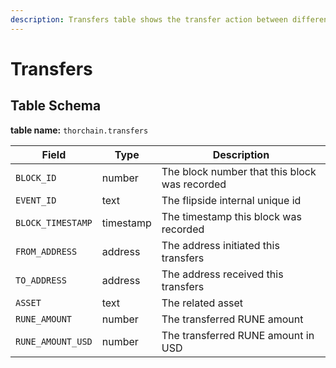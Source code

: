 ```yaml
---
description: Transfers table shows the transfer action between different address
---
```


# Transfers

## Table Schema <a href="#table-schema" id="table-schema"></a>

**table name:** `thorchain.transfers`

| Field             | Type      | Description                                   |
| ----------------- | --------- | --------------------------------------------- |
| `BLOCK_ID`        | number    | The block number that this block was recorded |
| `EVENT_ID`        | text      | The flipside internal unique id               |
| `BLOCK_TIMESTAMP` | timestamp | The timestamp this block was recorded         |
| `FROM_ADDRESS`    | address   | The address initiated this transfers          |
| `TO_ADDRESS`      | address   | The address received this transfers           |
| `ASSET`           | text      | The related asset                             |
| `RUNE_AMOUNT`     | number    | The transferred RUNE amount                   |
| `RUNE_AMOUNT_USD` | number    | The transferred RUNE amount in USD            |

